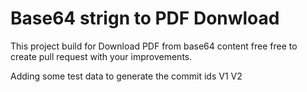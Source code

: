# Base64 strign to PDF Donwload
This project build for Download PDF from base64 content free free to create pull request with your improvements.


Adding some test data to generate the commit ids
V1
V2
